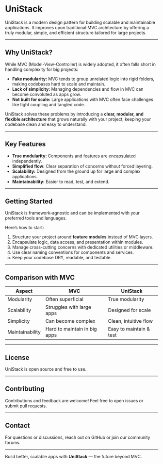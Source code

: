 # UniStack

UniStack is a modern design pattern for building scalable and maintainable applications. It improves upon traditional MVC architecture by offering a truly modular, simple, and efficient structure tailored for large projects.

---

## Why UniStack?

While MVC (Model-View-Controller) is widely adopted, it often falls short in handling complexity for big projects:

- **Fake modularity:** MVC tends to group unrelated logic into rigid folders, making codebases hard to scale and maintain.
- **Lack of simplicity:** Managing dependencies and flow in MVC can become convoluted as apps grow.
- **Not built for scale:** Large applications with MVC often face challenges like tight coupling and tangled code.

UniStack solves these problems by introducing a **clear, modular, and flexible architecture** that grows naturally with your project, keeping your codebase clean and easy to understand.

---

## Key Features

- **True modularity:** Components and features are encapsulated independently.
- **Simplified flow:** Clear separation of concerns without forced layering.
- **Scalability:** Designed from the ground up for large and complex applications.
- **Maintainability:** Easier to read, test, and extend.

---

## Getting Started

UniStack is framework-agnostic and can be implemented with your preferred tools and languages.

Here’s how to start:

1. Structure your project around **feature modules** instead of MVC layers.
2. Encapsulate logic, data access, and presentation within modules.
3. Manage cross-cutting concerns with dedicated utilities or middleware.
4. Use clear naming conventions for components and services.
5. Keep your codebase DRY, readable, and testable.

---

## Comparison with MVC

| Aspect           | MVC                        | UniStack                 |
|------------------|----------------------------|--------------------------|
| Modularity       | Often superficial           | True modularity          |
| Scalability      | Struggles with large apps   | Designed for scale       |
| Simplicity       | Can become complex          | Clean, intuitive flow    |
| Maintainability  | Hard to maintain in big apps| Easy to maintain & test  |

---

## License

UniStack is open source and free to use.

---

## Contributing

Contributions and feedback are welcome! Feel free to open issues or submit pull requests.

---

## Contact

For questions or discussions, reach out on GitHub or join our community forums.

---

Build better, scalable apps with **UniStack** — the future beyond MVC.
